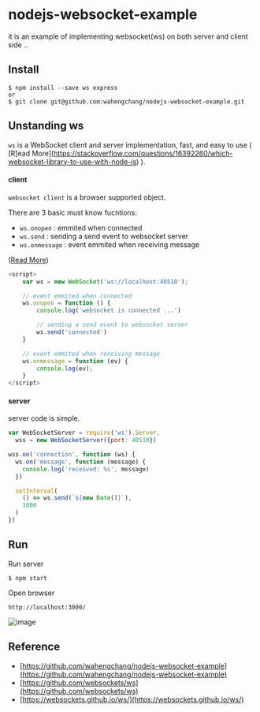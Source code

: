 # nodejs-websocket-example
it is an example of implementing websocket(ws) on both server and client side ..

## Install
```
$ npm install --save ws express
or 
$ git clone git@github.com:wahengchang/nodejs-websocket-example.git
```

## Unstanding ws
 `ws` is a WebSocket client and server implementation, fast, and easy to use ( [R]ead More](https://stackoverflow.com/questions/16392260/which-websocket-library-to-use-with-node-js) ).

#### client
`websocket client` is a browser supported object.

There are 3 basic must know fucntions:
 - `ws.onopen` : emmited when connected
 - `ws.send` : sending a send event to websocket server
 - `ws.onmessage` : event emmited when receiving message 

([Read More](https://developer.mozilla.org/en-US/docs/Web/API/WebSockets_API/Writing_WebSocket_client_applications))

```js
<script>
    var ws = new WebSocket('ws://localhost:40510');

    // event emmited when connected
    ws.onopen = function () {
        console.log('websocket is connected ...')

        // sending a send event to websocket server
        ws.send('connected')
    }

    // event emmited when receiving message 
    ws.onmessage = function (ev) {
        console.log(ev);
    }
</script>
```



#### server
server code is simple.

```js
var WebSocketServer = require('ws').Server,
  wss = new WebSocketServer({port: 40510})

wss.on('connection', function (ws) {
  ws.on('message', function (message) {
    console.log('received: %s', message)
  })

  setInterval(
    () => ws.send(`${new Date()}`),
    1000
  )
})

```

## Run

Run server
```
$ npm start
``` 

Open browser
```
http://localhost:3000/
```

![image](https://user-images.githubusercontent.com/5538753/32210952-8d294d32-bdcd-11e7-9d14-b924fe52aacb.png)


## Reference
 - [https://github.com/wahengchang/nodejs-websocket-example](https://github.com/wahengchang/nodejs-websocket-example)
 - [https://github.com/websockets/ws](https://github.com/websockets/ws)
 - [https://websockets.github.io/ws/](https://websockets.github.io/ws/)

